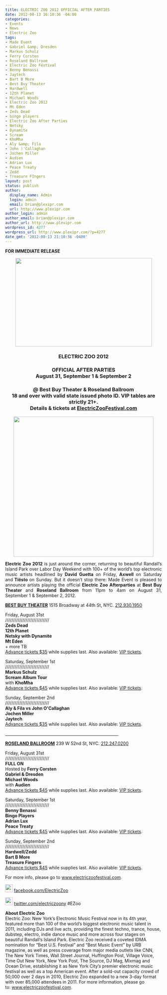 ```yaml
---
title: ELECTRIC ZOO 2012 OFFICIAL AFTER PARTIES
date: 2012-08-13 16:10:36 -04:00
categories:
- Events
- News
- Electric Zoo
tags:
- Made Event
- Gabriel &amp; Dresden
- Markus Schulz
- Ferry Corsten
- Roseland Ballroom
- Electric Zoo Festival
- Benny Benassi
- Jaytech
- Bart B More
- Best Buy Theater
- Hardwell
- 12th Planet
- Michael Woods
- Electric Zoo 2012
- Mt Eden
- Zeds Dead
- bingo players
- Electric Zoo After Parties
- Netsky
- Dynamite
- Scream
- KhoMha
- Aly &amp; Fila
- John )'Callaghan
- Jochen Miller
- Audien
- Adrian Lux
- Peace Treaty
- Zedd
- Treasure FIngers
layout: post
status: publish
author:
  display_name: Admin
  login: admin
  email: brian@plexipr.com
  url: http://www.plexipr.com
author_login: admin
author_email: brian@plexipr.com
author_url: http://www.plexipr.com
wordpress_id: 4277
wordpress_url: http://www.plexipr.com/?p=4277
date_gmt: '2012-08-13 21:10:36 -0400'
---
```


<p><strong>FOR IMMEDIATE RELEASE</strong></p>
<div align="center"><strong><img src="http://img2.ymlp329.net/plexipr_ez2012logo.jpg" alt="" width="439" height="284" /><br />
</strong></div>
<h3 align="center"><strong>ELECTRIC ZOO 2012</strong></h3>
<h3 align="center"><strong>OFFICIAL AFTER PARTIES<br />
August 31, September 1 &amp; September 2</strong></h3>
<div>
<div>
<div align="center">
<h3 align="center"><strong>@ Best Buy Theater &amp; Roseland Ballroom<br />
18 and over with valid state issued photo ID. VIP tables are strictly 21+.<br />
Details &amp; tickets at <a href="http://t.ymlp329.net/uhqumadabsqsadaujwapaqmse/click.php" target="_blank">ElectricZooFestival.com</a></strong></h3>
<div align="center"></div>
<div align="center">
<div align="center"><strong><img src="http://img2.ymlp329.net/plexipr_ez2012Afterparties01.jpg" alt="" width="450" /><br />
</strong></div>
</div>
<div align="center"></div>
<div align="center">
<div>
<div>
<div>
<div>
<div>
<p style="text-align: justify;"><strong>Electric Zoo 2012</strong> is just around the corner, returning to beautiful Randall’s Island Park over Labor Day Weekend with 100+ of the world’s top electronic music artists headlined by<strong> David Guetta</strong><strong> </strong>on Friday,<strong> Axwell</strong><strong> </strong>on Saturday and<strong> Tiësto </strong>on Sunday. But it doesn’t stop there: Made Event is pleased to announce artists playing the official <strong>Electric Zoo Afterparties</strong> at <strong>Best Buy Theater</strong> and <strong>Roseland Ballroom</strong> from 11pm to 4am on August 31, September 1 &amp; September 2, 2012.</p>
<p style="text-align: justify;"><span style="text-decoration: underline;"><strong>BEST BUY THEATER</strong></span> 1515 Broadway at 44th St, NYC. <a href="tel:212.930.1950" target="_blank">212.930.1950</a></p>
<p style="text-align: justify;">Friday, August 31st<br />
////////////////////////////<strong><br />
Zeds Dead<br />
12th Planet</strong><br />
<strong>Netsky with Dynamite</strong><br />
<strong> Mt Eden</strong><br />
+ more TB<a href="http://t.ymlp329.net/uhqujapabsqsazaujwaaaqmse/click.php" target="_blank"><br />
Advance tickets $35</a> while supplies last. Also available: <a href="http://t.ymlp329.net/uhqujapabsqsazaujwaaaqmse/click.php" target="_blank">VIP tickets</a>.</p>
<p style="text-align: justify;">Saturday, September 1st<br />
////////////////////////////<strong><br />
Markus Schulz<br />
Scream Album Tour</strong><br />
with <strong>KhoMha</strong><a href="http://t.ymlp329.net/uhqubagabsqsacaujwavaqmse/click.php" target="_blank"><br />
Advance tickets $45</a> while supplies last. Also available: <a href="http://t.ymlp329.net/uhqubagabsqsacaujwavaqmse/click.php" target="_blank">VIP tickets</a>.</p>
<p style="text-align: justify;">Sunday, September 2nd<br />
////////////////////////////<br />
<strong>Aly &amp; Fila vs John O'Callaghan</strong><br />
<strong>Jochen Miller</strong><br />
<strong>Jaytech</strong><a href="http://t.ymlp329.net/uhquhapabsqsacaujwalaqmse/click.php" target="_blank"><br />
Advance tickets $35</a> while supplies last. Also available: <a href="http://t.ymlp329.net/uhquhapabsqsacaujwalaqmse/click.php" target="_blank">VIP tickets</a>.</p>
<div></div>
<div style="text-align: justify;">______________________________<wbr>___________________________</wbr></div>
<p style="text-align: justify;"><span style="text-decoration: underline;"><strong>ROSELAND BALLROOM</strong></span> 239 W 52nd St, NYC. <a href="tel:212.247.0200" target="_blank">212.247.0200</a></p>
<p style="text-align: justify;">Friday, August 31st<br />
////////////////////////////<br />
<strong>FULL ON</strong><br />
Hosted by<strong> Ferry Corsten</strong><br />
<strong>Gabriel &amp; Dresden</strong><br />
<strong>Michael Woods</strong><br />
with <strong>Audien</strong><a href="http://t.ymlp329.net/uhquwaiabsqsapaujwanaqmse/click.php" target="_blank"><br />
Advance tickets $45</a> while supplies last. Also available: <a href="http://t.ymlp329.net/uhquwaiabsqsapaujwanaqmse/click.php" target="_blank">VIP tickets</a>.</p>
<p style="text-align: justify;">Saturday, September 1st<br />
////////////////////////////<br />
<strong>Benny Benassi</strong><br />
<strong>Bingo Players</strong><br />
<strong>Adrian Lux</strong><br />
<strong>Peace Treaty</strong><a href="http://t.ymlp329.net/uhquqakabsqsagaujwaaaqmse/click.php" target="_blank"><br />
Advance tickets $45</a> while supplies last. Also available: <a href="http://t.ymlp329.net/uhquqakabsqsagaujwaaaqmse/click.php" target="_blank">VIP tickets</a>.</p>
<p style="text-align: justify;">Sunday, September 2nd<br />
////////////////////////////<br />
<strong>Hardwell/Zedd<br />
Bart B More<br />
Treasure Fingers</strong><a href="http://t.ymlp329.net/uhquyaxabsqsagaujwalaqmse/click.php" target="_blank"><br />
Advance tickets $45</a> while supplies last. Also available: <a href="http://t.ymlp329.net/uhquyaxabsqsagaujwalaqmse/click.php" target="_blank">VIP tickets</a>.</p>
</div>
</div>
</div>
</div>
</div>
</div>
</div>
<div>
<div></div>
<div>
<div>
<p>For more info, please go to <a href="http://t.ymlp329.net/uhqesazabsqsaoaujwalaqmse/click.php" target="_blank">www.electriczoofestival.com</a>.</p>
</div>
</div>
</div>
<p style="text-align: justify;"><img src="http://img2.ymlp329.net/plexipr_facebook.gif" alt="" width="24" height="25" border="0" /> <a href="http://t.ymlp329.net/uhqeuakabsqsanaujwaoaqmse/click.php" target="_blank">facebook.com/ElectricZoo</a></p>
<p style="text-align: justify;"><img src="http://img2.ymlp329.net/plexipr_twitter.gif" alt="" width="24" height="25" border="0" /> <a href="http://t.ymlp329.net/uhqeeavabsqsagaujwagaqmse/click.php" target="_blank">twitter.com/electriczoony</a> #<wbr>EZoo</wbr></p>
<p><strong>About Electric Zoo<br />
</strong>Electric Zoo: New York’s Electronic Music Festival now in its 4th year, featured more than 100 of the world’s biggest electronic music talent in 2011, including DJs and live acts, providing the finest techno, trance, house, dubstep, electro, indie dance music and more across four stages on beautiful Randall’s Island Park. Electric Zoo received a coveted IDMA nomination for “Best U.S. Festival” and “Best Music Event” by URB magazine, as well as press coverage from major media outlets like CNN, The New York Times, Wall Street Journal, Huffington Post, Village Voice, Time Out New York, New York Post, The Source, DJ Mag, Mixmag and Ocean Drive, establishing it as New York City’s premier electronic music festival as well as a top American event. After a sold-out capacity crowd of 50,000 over 2 days in 2010, Electric Zoo expanded to a new 3-day format with over 85,000 attendees in 2011. For more information, please go to: <a href="http://t.ymlp329.net/uhqemacabsqsagaujwataqmse/click.php" target="_blank">www</a><a href="http://t.ymlp329.net/uhqemacabsqsagaujwataqmse/click.php" target="_blank">.</a><a href="http://t.ymlp329.net/uhqemacabsqsagaujwataqmse/click.php" target="_blank">electriczoofestival</a><a href="http://t.ymlp329.net/uhqemacabsqsagaujwataqmse/click.php" target="_blank">.</a><a href="http://t.ymlp329.net/uhqemacabsqsagaujwataqmse/click.php" target="_blank">com</a>.</p>
</div>
</div>
